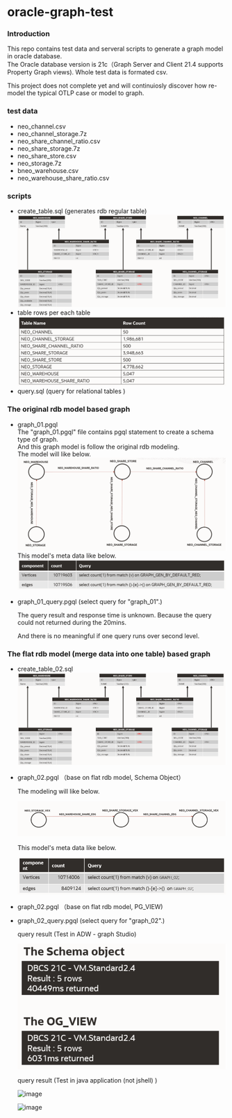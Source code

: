 # oracle-graph-test

### Introduction 
This repo contains test data and serveral scripts to generate a graph model in oracle database.  
The Oracle database version is 21c（Graph Server and Client 21.4 supports Property Graph views).
Whole test data is formated csv.  

This project does  not complete yet and will  continuiosly discover how re-model the typical OTLP case or model to graph.  


### test data
* neo_channel.csv
* neo_channel_storage.7z
* neo_share_channel_ratio.csv
* neo_share_storage.7z
* neo_share_store.csv
* neo_storage.7z
* bneo_warehouse.csv
* neo_warehouse_share_ratio.csv

### scripts  
* create_table.sql (generates rdb regular table)  
![image](https://github.com/guang-xu/orace-graph/blob/master/img/table.png)  
* table rows per each table  
![image](https://github.com/guang-xu/orace-graph/blob/master/img/table_rows.png)  
* query.sql (query for relational tables )
### The original rdb model based graph 
* graph_01.pgql  
  The "graph_01.pgql" file contains pgql statement to create a schema type of graph.  
  And this graph model is follow the original rdb modeling.  
  The model will like below.  
  ![image](https://github.com/guang-xu/orace-graph/blob/master/img/pgql_01_model.png)  
  This model's meta data like below.  
  ![image](https://github.com/guang-xu/orace-graph/blob/master/img/pgql_01_meta_data.png)  

* graph_01_query.pgql  (select query for "graph_01".)  

  The query result and response time is unknown. Because the query could not returned during the 20mins.

  And there is no meaningful if one query runs over  second level.

### The flat rdb model (merge data into one table) based graph 
* create_table_02.sql
  ![image](https://github.com/guang-xu/orace-graph/blob/master/img/table.png) 

* graph_02.pgql （base on flat rdb model, Schema Object）

  The modeling will like below.  

  ![image](https://github.com/guang-xu/orace-graph/blob/master/img/pgql_02_model.png) 

  This model's meta data like below. 

  ![image](https://github.com/guang-xu/orace-graph/blob/master/img/pgql_02_meta_data.png) 

* graph_02.pgql （base on flat rdb model, PG_VIEW)

* graph_02_query.pgql  (select query for "graph_02".)

  query result (Test in ADW - graph Studio)

  ![image](https://github.com/guang-xu/orace-graph/blob/master/img/pgql_02_model_query_response_time.png) 
  
  query result (Test in java application (not jshell) )
  
  ![image](https://github.com/guang-xu/oralce-graph-test/blob/master/img/1params.png) 
    
  ![image](https://github.com/guang-xu/oralce-graph-test/blob/master/img/2params.png) 

